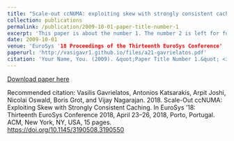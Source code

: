 ```yaml
---
title: "Scale-out ccNUMA: exploiting skew with strongly consistent caching"
collection: publications
permalink: /publication/2009-10-01-paper-title-number-1
excerpt: 'This paper is about the number 1. The number 2 is left for future work.'
date: 2009-10-01
venue: 'EuroSys '18 Proceedings of the Thirteenth EuroSys Conference'
paperurl: 'http://vasigavr1.github.io/files/a21-gavrielatos.pdf'
citation: 'Your Name, You. (2009). &quot;Paper Title Number 1.&quot; <i>Journal 1</i>. 1(1).'
---
```



[Download paper here](http://vasigavr1.github.io/files/a21-gavrielatos.pdf)

Recommended citation: Vasilis Gavrielatos, Antonios Katsarakis, Arpit Joshi, Nicolai Oswald, Boris
                      Grot, and Vijay Nagarajan. 2018. Scale-Out ccNUMA: Exploiting Skew with
                      Strongly Consistent Caching. In EuroSys ’18: Thirteenth EuroSys Conference
                      2018, April 23–26, 2018, Porto, Portugal. ACM, New York, NY, USA, 15 pages.
                      https://doi.org/10.1145/3190508.3190550